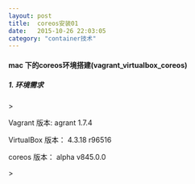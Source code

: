 ```yaml
---
layout: post
title:  coreos安装01
date:   2015-10-26 22:03:05
category: "container技术"
---
```

<h4>mac 下的coreos环境搭建(vagrant_virtualbox_coreos)</h4>
<h5>1. 环境需求</h5>>
<p> Vagrant 版本: agrant 1.7.4</p>
<p> VirtualBox 版本： 4.3.18 r96516 </p>
<p> coreos 版本： alpha v845.0.0</p>>

